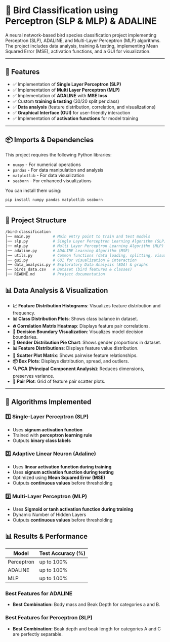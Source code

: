# 🦜 Bird Classification using Perceptron (SLP & MLP) & ADALINE

A neural network-based bird species classification project implementing Perceptron (SLP), ADALINE, and Multi-Layer Perceptron (MLP) algorithms. The project includes data analysis, training & testing, implementing Mean Squared Error (MSE), activation functions, and a GUI for visualization.

---

## 🚀 Features

- ✅ Implementation of **Single Layer Perceptron (SLP)**
- ✅ Implementation of **Multi Layer Perceptron (MLP)**
- ✅ Implementation of **ADALINE** with **MSE loss**
- ✅ Custom **training & testing** (30/20 split per class)
- ✅ **Data analysis** (feature distribution, correlation, and visualizations)
- ✅ **Graphical Interface (GUI)** for user-friendly interaction
- ✅ Implementation of **activation functions** for model training

---

## 📦 Imports & Dependencies

This project requires the following Python libraries:

- `numpy` - For numerical operations
- `pandas` - For data manipulation and analysis
- `matplotlib` - For data visualization
- `seaborn` - For enhanced visualizations

You can install them using:

```bash
pip install numpy pandas matplotlib seaborn
```

---

## 📁 Project Structure

```bash
/bird-classification
│── main.py          # Main entry point to train and test models
│── slp.py           # Single Layer Perceptron Learning Algorithm (SLP)
│── mlp.py           # Multi Layer Perceptron Learning Algorithm (MLP)
│── adaline.py       # ADALINE Learning Algorithm (MSE)
│── utils.py         # Common functions (data loading, splitting, visualization)
│── gui.py           # GUI for visualization & interaction
│── data_analysis.py # Exploratory Data Analysis (EDA) & graphs
│── birds_data.csv   # Dataset (bird features & classes)
│── README.md        # Project documentation
```

## 📊 Data Analysis & Visualization

- **📈 Feature Distribution Histograms**: Visualizes feature distribution and frequency.
- **📊 Class Distribution Plots**: Shows class balance in dataset.
- **🔥 Correlation Matrix Heatmap**: Displays feature pair correlations.
- **🧩 Decision Boundary Visualization**: Visualizes model decision boundaries.
- **🥧 Gender Distribution Pie Chart**: Shows gender proportions in dataset.
- **📊 Feature Distributions**: Displays feature value distribution.
- **🔗 Scatter Plot Matrix**: Shows pairwise feature relationships.
- **📦 Box Plots**: Displays distribution, spread, and outliers.
- **🔍 PCA (Principal Component Analysis)**: Reduces dimensions, preserves variance.
- **🔄 Pair Plot**: Grid of feature pair scatter plots.

---

## 🧠 Algorithms Implemented

### **1️⃣ Single-Layer Perceptron (SLP)**

- Uses **signum activation function**
- Trained with **perceptron learning rule**
- Outputs **binary class labels**

### **2️⃣ Adaptive Linear Neuron (Adaline)**

- Uses **linear activation function during training**
- Uses **signum activation function during testing**
- Optimized using **Mean Squared Error (MSE)**
- Outputs **continuous values** before thresholding

### **3️⃣ Multi-Layer Perceptron (MLP)**

- Uses **Sigmoid  or tanh activation function during training**
- Dynamic Number of Hidden Layers 
- Outputs **continuous values** before thresholding

## 📊 Results & Performance

| Model      | Test Accuracy (%) |
| ---------- | ----------------- |
| Perceptron |    up to 100%     |
| ADALINE    |    up to 100%     |
| MLP        |    up to 100%     |

### Best Features for ADALINE

- **Best Combination:** Body mass and Beak Depth for categories a and B.

### Best Features for Perceptron (SLP)

- **Best Combination:** Beak depth and beak length for categories A and C are perfectly separable.

